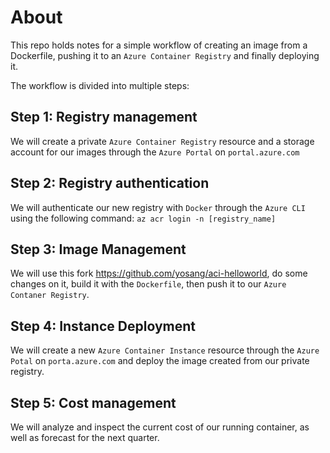 # About
This repo holds notes for a simple workflow of creating an image from a Dockerfile, pushing it to an `Azure Container Registry` and finally deploying it.

The workflow is divided into  multiple steps:

## Step 1: Registry management
We will create a private `Azure Container Registry` resource and a storage account for our images through the `Azure Portal` on `portal.azure.com`

## Step 2: Registry authentication
We will authenticate our new registry with `Docker` through the `Azure CLI` using the following command: `az acr login -n [registry_name]`

## Step 3: Image Management
We will use this fork https://github.com/yosang/aci-helloworld, do some changes on it, build it with the `Dockerfile`, then push it to our `Azure Contaner Registry`.

## Step 4: Instance Deployment
We will create a new `Azure Container Instance` resource through the `Azure Potal` on `porta.azure.com` and deploy the image created from our private registry.

## Step 5: Cost management
We will analyze and inspect the current cost of our running container, as well as forecast for the next quarter.